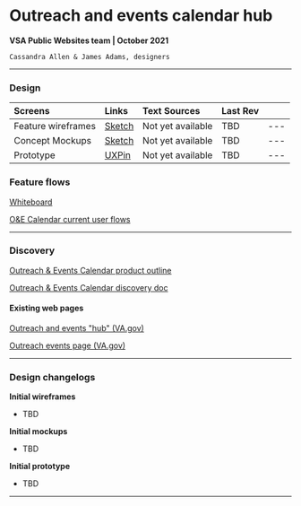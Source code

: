 # Outreach and events calendar hub
**VSA Public Websites team | October 2021**

`Cassandra Allen & James Adams, designers`

---

### Design

| Screens | Links | Text Sources | Last Rev | |
| :--- | :--- | :--- | :--- | :--- |
| Feature wireframes | [Sketch]() | Not yet available | TBD | --- |
| Concept Mockups | [Sketch]() | Not yet available | TBD | --- |
| Prototype | [UXPin]() | Not yet available | TBD | --- |

### Feature flows

[Whiteboard](https://app.mural.co/t/vsa8243/m/vsa8243/1634651992163/439beeb6c6f54295c81a2b62d2d4c766f6b23205?sender=u7ad68f2a3a694c00d8a38130)


[O&E Calendar current user flows](https://xd.adobe.com/view/32a7ce8e-7df2-4a7e-ad3f-ef42fa09c753-67f4/)

---

### Discovery

[Outreach & Events Calendar product outline](https://github.com/department-of-veterans-affairs/va.gov-team/blob/master/products/outreach-events/product-outline.md)

[Outreach & Events Calendar discovery doc](https://github.com/department-of-veterans-affairs/va.gov-team/blob/master/teams/vsa/teams/public-websites/outreach-and-events/design/o%26e-calendar-feature-baseline.md)


#### Existing web pages

[Outreach and events "hub" (VA.gov)](https://www.va.gov/outreach-and-events/)

[Outreach events page (VA.gov)](https://www.va.gov/outreach-and-events/events/)

---

### Design changelogs

**Initial wireframes**
- TBD

**Initial mockups**
- TBD

**Initial prototype**
- TBD

---
